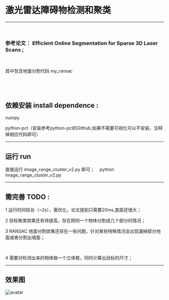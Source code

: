  


# 激光雷达障碍物检测和聚类

 ---
   
&nbsp;&nbsp;  
### 参考论文： Efficient Online Segmentation for Sparse 3D Laser Scans ;  
&nbsp;&nbsp;

   
其中包含地面分割代码 my_ransac

&nbsp;&nbsp;
 ---
 
## 依赖安装 install dependence :
numpy
&nbsp;&nbsp;

  
python-pcl（安装参考python-pcl的Github,如果不需要可视化可以不安装，注释掉相应代码即可）
&nbsp;&nbsp;
   

 ---

## 运行 run

直接运行 image_range_cluster_v2.py 即可；
 &nbsp;&nbsp;
python image_range_cluster_v2.py


 ---
 
## 需完善 TODO :

   
1 运行时间较长（~2s），需优化，论文提到只需要20ms,差距还很大；
&nbsp;&nbsp;
    

2 目标聚类效果还有待提高，存在把同一个物体分割成几个部分的情况；
 &nbsp;&nbsp;


    
3 RANSAC 地面分割效果还存在一些问题，针对某些特殊情况会出现漏掉部分地面或者分割出墙面；

 &nbsp;&nbsp;



4 需要对检测出来的物体做一个立体框，同时计算出目标的尺寸；





 ---
   
## 效果图 
      
![avatar](https://github.com/lonlonago/-/blob/master/demo.png)
&nbsp;&nbsp;
